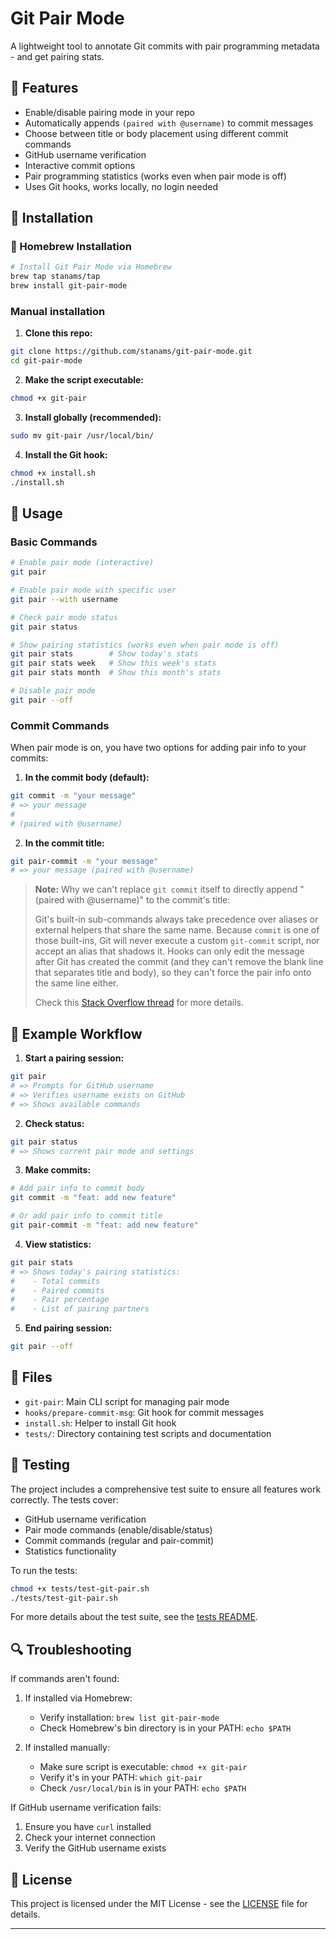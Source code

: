 # Git Pair Mode

A lightweight tool to annotate Git commits with pair programming metadata - and get pairing stats.

## 🔧 Features

- Enable/disable pairing mode in your repo
- Automatically appends `(paired with @username)` to commit messages
- Choose between title or body placement using different commit commands
- GitHub username verification
- Interactive commit options
- Pair programming statistics (works even when pair mode is off)
- Uses Git hooks, works locally, no login needed

## 🚀 Installation

### 🍺 Homebrew Installation

```bash
# Install Git Pair Mode via Homebrew
brew tap stanams/tap
brew install git-pair-mode
```

### Manual installation

1. **Clone this repo:**

```bash
git clone https://github.com/stanams/git-pair-mode.git
cd git-pair-mode
```

2. **Make the script executable:**

```bash
chmod +x git-pair
```

3. **Install globally (recommended):**

```bash
sudo mv git-pair /usr/local/bin/
```

4. **Install the Git hook:**

```bash
chmod +x install.sh
./install.sh
```

## 📝 Usage

### Basic Commands

```bash
# Enable pair mode (interactive)
git pair

# Enable pair mode with specific user
git pair --with username

# Check pair mode status
git pair status

# Show pairing statistics (works even when pair mode is off)
git pair stats        # Show today's stats
git pair stats week   # Show this week's stats
git pair stats month  # Show this month's stats

# Disable pair mode
git pair --off
```

### Commit Commands

When pair mode is on, you have two options for adding pair info to your commits:

1. **In the commit body (default):**

```bash
git commit -m "your message"
# => your message
#
# (paired with @username)
```

2. **In the commit title:**

```bash
git pair-commit -m "your message"
# => your message (paired with @username)
```

> **Note:** Why we can't replace `git commit` itself to directly append "(paired with @username)" to the commit's title:
>
> Git's built-in sub-commands always take precedence over aliases or external helpers that share the same name. Because `commit` is one of those built-ins, Git will never execute a custom `git-commit` script, nor accept an alias that shadows it. Hooks can only edit the message after Git has created the commit (and they can't remove the blank line that separates title and body), so they can't force the pair info onto the same line either.
>
> Check this [Stack Overflow thread](https://stackoverflow.com/questions/3538774/is-it-possible-to-override-git-command-by-git-alias) for more details.

## 🧪 Example Workflow

1. **Start a pairing session:**

```bash
git pair
# => Prompts for GitHub username
# => Verifies username exists on GitHub
# => Shows available commands
```

2. **Check status:**

```bash
git pair status
# => Shows current pair mode and settings
```

3. **Make commits:**

```bash
# Add pair info to commit body
git commit -m "feat: add new feature"

# Or add pair info to commit title
git pair-commit -m "feat: add new feature"
```

4. **View statistics:**

```bash
git pair stats
# => Shows today's pairing statistics:
#    - Total commits
#    - Paired commits
#    - Pair percentage
#    - List of pairing partners
```

5. **End pairing session:**

```bash
git pair --off
```

## 📁 Files

- `git-pair`: Main CLI script for managing pair mode
- `hooks/prepare-commit-msg`: Git hook for commit messages
- `install.sh`: Helper to install Git hook
- `tests/`: Directory containing test scripts and documentation

## 🧪 Testing

The project includes a comprehensive test suite to ensure all features work correctly. The tests cover:

- GitHub username verification
- Pair mode commands (enable/disable/status)
- Commit commands (regular and pair-commit)
- Statistics functionality

To run the tests:

```bash
chmod +x tests/test-git-pair.sh
./tests/test-git-pair.sh
```

For more details about the test suite, see the [tests README](tests/README.md).

## 🔍 Troubleshooting

If commands aren't found:

1. If installed via Homebrew:

   - Verify installation: `brew list git-pair-mode`
   - Check Homebrew's bin directory is in your PATH: `echo $PATH`

2. If installed manually:
   - Make sure script is executable: `chmod +x git-pair`
   - Verify it's in your PATH: `which git-pair`
   - Check `/usr/local/bin` is in your PATH: `echo $PATH`

If GitHub username verification fails:

1. Ensure you have `curl` installed
2. Check your internet connection
3. Verify the GitHub username exists

## 📄 License

This project is licensed under the MIT License - see the [LICENSE](LICENSE) file for details.

---
